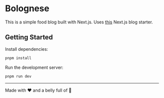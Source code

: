 # Bolognese

This is a simple food blog built with Next.js. Uses [this](https://github.com/ibelick/nim) Next.js blog starter.

## Getting Started

Install dependencies:

```sh
pnpm install
```

Run the development server:

```sh
pnpm run dev
```

---
Made with ❤️ and a belly full of 🍝
